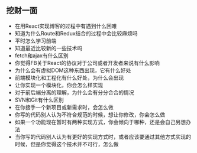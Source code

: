 ## 挖财一面

- 在用React实现博客的过程中有遇到什么困难
- 知道为什么Route和Redux结合的过程中会比较麻烦吗
- 平时怎么学习前端
- 知道最近比较新的一些技术吗
- fetch和ajax有什么区别
- 你觉得FB关于React的协议对于公司或者开发者来说有什么影响
- 为什么会有虚拟DOM这种东西出现，它有什么好处
- 前端模块化和工程化有什么好处，为什么会出现
- 让你实现一个模块化，你会怎么样实现
- 对于前后端分离的理解，为什么会有分分合合的情况
- SVN和Git有什么区别
- 在你接手一个新项目或新需求时，会怎么做
- 你写的代码别人认为不符合规范的时候，想让你修改，你会怎么做
- 如果一个功能现在暂时有两种实现方式，你会倾向于哪种，还是会自己另想办法
- 当你写的代码别人认为有更好的实现方式时，或者应该要通过其他方式实现的时候，但是你觉得这个技术并不可行，怎么做